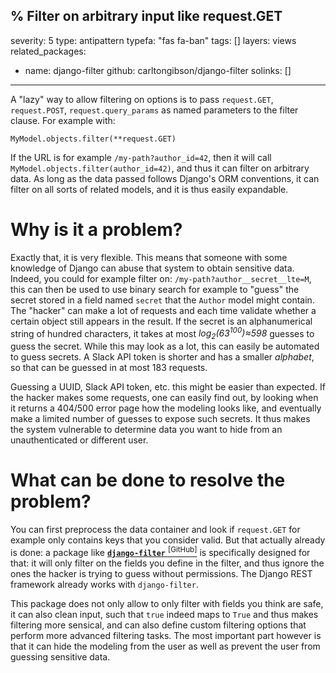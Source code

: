 % Filter on arbitrary input like request.GET
---
severity: 5
type: antipattern
typefa: "fas fa-ban"
tags: []
layers: views
related_packages:
  - name: django-filter
    github: carltongibson/django-filter
solinks: []
---

A "lazy" way to allow filtering on options is to pass `request.GET`, `request.POST`, `request.query_params` as named parameters to the filter clause. For example with:

```python3
MyModel.objects.filter(**request.GET)
```

If the URL is for example `/my-path?author_id=42`, then it will call `MyModel.objects.filter(author_id=42)`, and thus it can filter on arbitrary data. As long as the data
passed follows Django's ORM conventions, it can filter on all sorts of related models, and it is thus easily expandable.

# Why is it a problem?

Exactly that, it is very flexible. This means that someone with some knowledge of Django can abuse that system to obtain sensitive data. Indeed, you could for example filter on: `/my-path?author__secret__lte=M`, this can then be used to use binary search for example to "guess" the secret stored in a field named `secret` that the `Author` model might contain. The "hacker" can make a lot of requests and each time validate whether a certain object still appears in the result. If the secret is an alphanumerical string of hundred characters, it takes at most *log<sub>2</sub>(63<sup>100</sup>)&approx;598* guesses to guess the secret. While this may look as a lot, this can easily be automated to guess secrets. A Slack API token is shorter and has a smaller *alphabet*, so that can be guessed in at most 183 requests.

Guessing a UUID, Slack API token, etc. this might be easier than expected. If the hacker makes some requests, one can easily find out, by looking when it returns a 404/500 error page how the modeling looks like, and eventually make a limited number of guesses to expose such secrets. It thus makes the system vulnerable to determine data you want to hide from an unauthenticated or different user.

# What can be done to resolve the problem?

You can first preprocess the data container and look if `request.GET` for example only contains keys that you consider valid. But that actually already is done: a package like [**`django-filter`**&nbsp;<sup>[GitHub]</sup>](https://github.com/carltongibson/django-filter/) is specifically designed for that: it will only filter on the fields you define in the filter, and thus ignore the ones the hacker is trying to guess without permissions. The Django REST framework already works with `django-filter`.

This package does not only allow to only filter with fields you think are safe, it can also clean input, such that `true` indeed maps to `True` and thus makes filtering more sensical, and can also define custom filtering options that perform more advanced filtering tasks. The most important part however is that it can hide the modeling from the user as well as prevent the user from guessing sensitive data.
